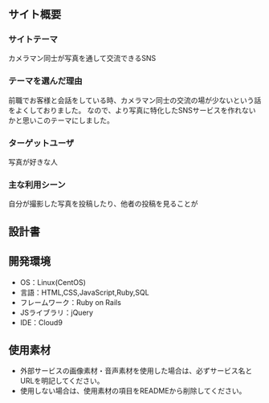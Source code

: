 # <Photolio>

## サイト概要
### サイトテーマ
カメラマン同士が写真を通して交流できるSNS


### テーマを選んだ理由
前職でお客様と会話をしている時、カメラマン同士の交流の場が少ないという話をよくしておりました。
なので、より写真に特化したSNSサービスを作れないかと思いこのテーマにしました。


### ターゲットユーザ
写真が好きな人


### 主な利用シーン
自分が撮影した写真を投稿したり、他者の投稿を見ることが


## 設計書


## 開発環境
- OS：Linux(CentOS)
- 言語：HTML,CSS,JavaScript,Ruby,SQL
- フレームワーク：Ruby on Rails
- JSライブラリ：jQuery
- IDE：Cloud9

## 使用素材
- 外部サービスの画像素材・音声素材を使用した場合は、必ずサービス名とURLを明記してください。
- 使用しない場合は、使用素材の項目をREADMEから削除してください。
